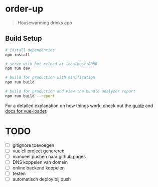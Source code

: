 # order-up

> Housewarming drinks app

## Build Setup

``` bash
# install dependencies
npm install

# serve with hot reload at localhost:8080
npm run dev

# build for production with minification
npm run build

# build for production and view the bundle analyzer report
npm run build --report
```

For a detailed explanation on how things work, check out the [guide](http://vuejs-templates.github.io/webpack/) and [docs for vue-loader](http://vuejs.github.io/vue-loader).

# TODO
- [ ] gitignore toevoegen
- [ ] vue cli project genereren
- [ ] manueel pushen naar github pages
- [ ] DNS koppelen van domein
- [ ] online backend koppelen
- [ ] testen
- [ ] automatisch deploy bij push
